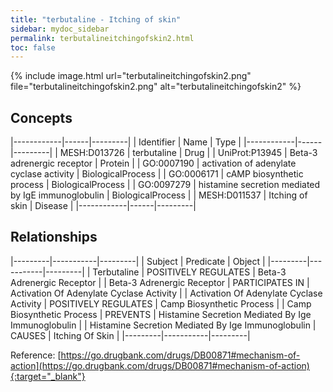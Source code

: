 ```yaml
---
title: "terbutaline - Itching of skin"
sidebar: mydoc_sidebar
permalink: terbutalineitchingofskin2.html
toc: false 
---
```


{% include image.html url="terbutalineitchingofskin2.png" file="terbutalineitchingofskin2.png" alt="terbutalineitchingofskin2" %}

## Concepts

|------------|------|---------|
| Identifier | Name | Type    |
|------------|------|---------|
| MESH:D013726 | terbutaline | Drug |
| UniProt:P13945 | Beta-3 adrenergic receptor | Protein |
| GO:0007190 | activation of adenylate cyclase activity | BiologicalProcess |
| GO:0006171 | cAMP biosynthetic process | BiologicalProcess |
| GO:0097279 | histamine secretion mediated by IgE immunoglobulin | BiologicalProcess |
| MESH:D011537 | Itching of skin | Disease |
|------------|------|---------|

## Relationships

|---------|-----------|---------|
| Subject | Predicate | Object  |
|---------|-----------|---------|
| Terbutaline | POSITIVELY REGULATES | Beta-3 Adrenergic Receptor |
| Beta-3 Adrenergic Receptor | PARTICIPATES IN | Activation Of Adenylate Cyclase Activity |
| Activation Of Adenylate Cyclase Activity | POSITIVELY REGULATES | Camp Biosynthetic Process |
| Camp Biosynthetic Process | PREVENTS | Histamine Secretion Mediated By Ige Immunoglobulin |
| Histamine Secretion Mediated By Ige Immunoglobulin | CAUSES | Itching Of Skin |
|---------|-----------|---------|

Reference: [https://go.drugbank.com/drugs/DB00871#mechanism-of-action](https://go.drugbank.com/drugs/DB00871#mechanism-of-action){:target="_blank"}
